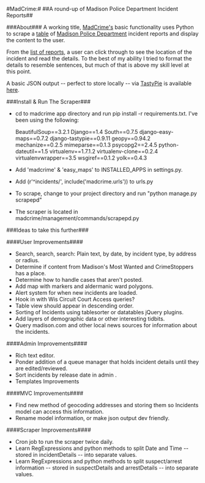 #MadCrime:#
##A round-up of Madison Police Department Incident Reports##

###About###
A working title, [MadCrime's](http://madcrime.chrislkeller.com/) basic functionality uses Python to scrape a [table](http://www.cityofmadison.com/incidentReports/incidentlist.cfm?a=71) of [Madison Police Department](http://www.cityofmadison.com/police/) incident reports and display the content to the user.

From the [list of reports](http://madcrime.chrislkeller.com/incidents/), a user can click through to see the location of the incident and read the details. To the best of my ability I tried to format the details to resemble sentences, but much of that is above my skill level at this point.

A basic JSON output -- perfect to store locally -- via [TastyPie](http://django-tastypie.readthedocs.org/en/latest/index.html) is available [here](http://madcrime.chrislkeller.com/api/v1/incident/?format=json).

###Install & Run The Scraper###

- cd to madcrime app directory and run pip install -r requirements.txt.  I've been using the following:
	
	BeautifulSoup==3.2.1
	Django==1.4
	South==0.7.5
	django-easy-maps==0.7.2
	django-tastypie==0.9.11
	geopy==0.94.2
	mechanize==0.2.5
	mimeparse==0.1.3
	psycopg2==2.4.5
	python-dateutil==1.5
	virtualenv==1.7.1.2
	virtualenv-clone==0.2.4
	virtualenvwrapper==3.5
	wsgiref==0.1.2
	yolk==0.4.3

- Add 'madcrime' & 'easy\_maps' to INSTALLED_APPS in settings.py.

- Add (r'^incidents/', include('madcrime.urls')) to urls.py

- To scrape, change to your project directory and run "python manage.py scrapepd"

- The scraper is located in madcrime/management/commands/scrapepd.py

###Ideas to take this further###

####User Improvements####
- Search, search, search: Plain text, by date, by incident type, by address or radius.
- Determine if content from Madison's Most Wanted and CrimeStoppers has a place.
- Determine how to handle cases that aren't posted.
- Add map with markers and aldermanic ward polygons.
- Alert system for when new incidents are loaded.
- Hook in with Wis Circuit Court Access queries?
- Table view should appear in descending order.
- Sorting of Incidents using tablesorter or datatables jQuery plugins.
- Add layers of demographic data or other interesting tidbits.
- Query madison.com and other local news sources for information about the incidents.

####Admin Improvements####
- Rich text editor.
- Ponder addition of a queue manager that holds incident details until they are edited/reviewed.
- Sort incidents by release date in admin .
- Templates Improvements

####MVC Improvements####
- Find new method of geocoding addresses and storing them so Incidents model can access this information.
- Rename model information, or make json output dev friendly.

####Scraper Improvements####
- Cron job to run the scraper twice daily.
- Learn RegExpressions and python methods to split Date and Time -- stored in incidentDetails -- into separate values.
- Learn RegExpressions and python methods to split suspect/arrest information -- stored in suspectDetails and arrestDetails -- into separate values.